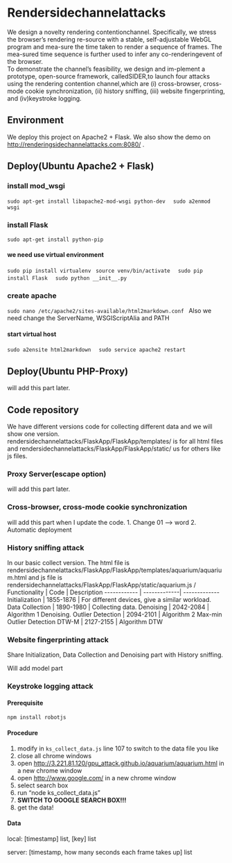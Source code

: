 # Rendersidechannelattacks  
We design a novelty rendering contentionchannel. Specifically, we stress the browser’s rendering re-source with a stable, self-adjustable WebGL program and mea-sure the time taken to render a sequence of frames. The mea-sured time sequence is further used to infer any co-renderingevent of the browser.  
To demonstrate the channel’s feasibility, we design and im-plement a prototype, open-source framework, calledSIDER,to launch four attacks using the rendering contention channel,which are (i) cross-browser, cross-mode cookie synchronization, (ii) history sniffing, (iii) website fingerprinting, and (iv)keystroke logging.  
## Environment  
We deploy this project on Apache2 + Flask. We also show the demo on http://renderingsidechannelattacks.com:8080/ . 
## Deploy(Ubuntu Apache2 + Flask)
### install mod_wsgi
`sudo apt-get install libapache2-mod-wsgi python-dev  `
`sudo a2enmod wsgi  `
### install Flask
`sudo apt-get install python-pip  `
#### we need use virtual environment  
`sudo pip install virtualenv `
`source venv/bin/activate  ` 
`sudo pip install Flask  `
`sudo python __init__.py `
### create apache
`sudo nano /etc/apache2/sites-available/html2markdown.conf ` 
Also we need change the ServerName, WSGIScriptAlia and PATH  
#### start virtual host
`sudo a2ensite html2markdown  `
`sudo service apache2 restart  `

## Deploy(Ubuntu PHP-Proxy)
<div class="text-blue mb-2">
will add this part later.
</div>

## Code repository
We have different versions code for collecting different data and we will show one version.  
rendersidechannelattacks/FlaskApp/FlaskApp/templates/ is for all html files and rendersidechannelattacks/FlaskApp/FlaskApp/static/ us for others like js files.  

### Proxy Server(escape option)
<div class="text-blue mb-2">
will add this part later.
</div>

### Cross-browser, cross-mode cookie synchronization
<div class="text-blue mb-2">
will add this part when I update the code.
1. Change 01 --> word
2. Automatic deployment
</div>

### History sniffing attack
In our basic collect version. The html file is rendersidechannelattacks/FlaskApp/FlaskApp/templates/aquarium/aquarium.html and js file is rendersidechannelattacks/FlaskApp/FlaskApp/static/aquarium.js /   
Functionality | Code | Description
------------ | -------------| -------------
Initialization | 1855-1876 | For different devices, give a similar workload.
Data Collection | 1890-1980 | Collecting data.
Denoising | 2042-2084 | Algorithm 1 Denoising.
Outlier Detection | 2094-2101 | Algorithm 2 Max-min Outlier Detection
DTW-M | 2127-2155 | Algorithm DTW

### Website fingerprinting attack
Share Initialization, Data Collection and Denoising part with History sniffing.
<div class="text-blue mb-2">
Will add model part
</div>

### Keystroke logging attack
#### Prerequisite
`npm install robotjs`

#### Procedure
1. modify in `ks_collect_data.js` line 107 to switch to the data file you like
2. close all chrome windows
3. open <http://3.221.81.120/gpu_attack.github.io/aquarium/aquarium.html> in a new chrome window
4. open <http://www.google.com/> in a new chrome window
5. select search box
6. run “node ks_collect_data.js”
7. **SWITCH TO GOOGLE SEARCH BOX!!!**
8. get the data!

#### Data

local: [timestamp] list, [key] list

server: [timestamp, how many seconds each frame takes up] list
